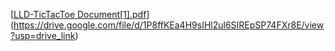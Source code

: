 [[LLD-TicTacToe Document[1].pdf](https://github.com/user-attachments/files/18206536/LLD-TicTacToe.Document.1.pdf)](https://drive.google.com/file/d/1P8ffKEa4H9sIHl2ul6SIREpSP74FXr8E/view?usp=drive_link)
